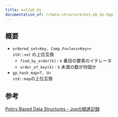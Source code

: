 ```yaml
---
title: ext/pb_ds
documentation_of: //data-structure/ext-pb_ds.hpp
---
```


## 概要

- `ordered_set<Key, Comp_Fn=less<Key>>`  
  `std::set` の上位互換
  - `find_by_order(k)` : `k` 番目の要素のイテレータ
  - `order_of_key(k)` : `k` 未満の数が何個か
- `gp_hash_map<T, U>`  
  `std::map`の上位互換

## 参考

[Policy Based Data Structures - Joeの精進記録](https://xuzijian629.hatenablog.com/entry/2018/12/01/000010)

